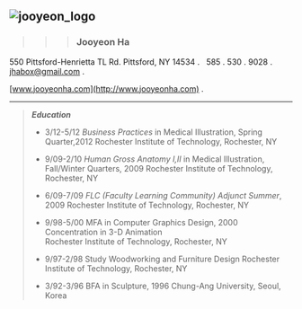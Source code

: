 ![jooyeon_logo](http://www.jooyeonha.com/wp-content/uploads/2017/04/jha_logoonly.png)
----
>>> ### Jooyeon Ha
550 Pittsford-Henrietta TL Rd.
Pittsford, NY 14534 .  
585 . 530 . 9028 . 
<jhabox@gmail.com> . 

[www.jooyeonha.com](http://www.jooyeonha.com) . 

----
 >**_Education_**
 >
 >* 3/12-5/12		_Business Practices_ in Medical Illustration, Spring Quarter,2012 Rochester Institute of Technology, Rochester, NY
 >
 >* 9/09-2/10		_Human Gross Anatomy I,II_ in Medical Illustration, Fall/Winter Quarters, 2009
				Rochester Institute of Technology, Rochester, NY
 >			
 >* 6/09-7/09		_FLC (Faculty Learning Community) Adjunct Summer_, 2009
				Rochester Institute of Technology, Rochester, NY
 >
 >* 9/98-5/00		MFA in Computer Graphics Design, 2000 
				Concentration in 3-D Animation	 
				Rochester Institute of Technology, Rochester, NY
 >
 >* 9/97-2/98		Study Woodworking and Furniture Design
				Rochester Institute of Technology, Rochester, NY
 >			
 >* 3/92-3/96		BFA in Sculpture, 1996
				Chung-Ang University, Seoul, Korea	
 >
 
